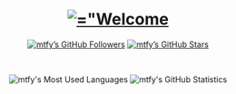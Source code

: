 <p align="center">
	<h1 align="center"><a href="#"><img src="https://readme-typing-svg.demolab.com?font=Montserrat&size=36&pause=2000&color=6699FF&center=true&vCenter=true&random=false&width=420&lines=Welcome+to+My+Profile" alt=="Welcome to My Profile" /></a></h1>
	<p align="center"><a href="https://github.com/mtfy?tab=followers"><img src="https://img.shields.io/github/followers/mtfy?style=for-the-badge&logoColor=6699FF" alt="mtfy&#x2019;s GitHub Followers" title="mtfy&#x2019;s GitHub Followers"></a> <a href="#"><img src="https://img.shields.io/github/stars/mtfy?style=for-the-badge&logoColor=6699FF" alt="mtfy&#x2019;s GitHub Stars" title="mtfy&#x2019;s GitHub Stars"></a></p>
</p>

<br />
<p align="center">
	<img src="https://github-readme-stats.vercel.app/api/top-langs/?username=mtfy&&theme=transparent&layout=compact&hide_border=true&card_width=420&text_color=6699FF" title="mtfy's Most Used Languages" alt="mtfy's Most Used Languages" />&#xa0;<img src="[https://github-readme-stats.vercel.app/api?username=mtfy&theme=transparent&hide=prs,issues&count_private=true&hide_border=true&card_width=420&text_color=6699FF" title="mtfy's GitHub Statistics](https://camo.githubusercontent.com/fe0f88b774073e63639fd933d971ef72bcd80e7f01fa751be034398de538256d/68747470733a2f2f6769746875622d726561646d652d73746174732e76657263656c2e6170702f6170693f757365726e616d653d6175647369732673686f775f69636f6e733d74727565267468656d653d7472616e73706172656e7426686964655f626f726465723d74727565)" alt="mtfy's GitHub Statistics" />
</p>
